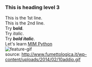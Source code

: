 ### This is heading level 3
This is the 1st line.<br>
This is the 2nd line.<br>
Try __bold__.<br>
Try _italic_.<br>
Try ___bold italic___.<br>
Let's learn [MIM Python](https://mimpython.github.io/)<br>
![feature-gif](http://www.fumettologica.it/wp-content/uploads/2014/02/10addio.gif)<br>
source: http://www.fumettologica.it/wp-content/uploads/2014/02/10addio.gif